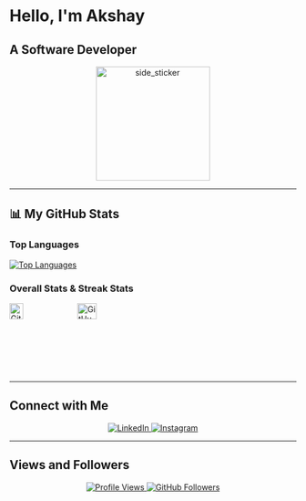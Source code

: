 # Hello, I'm Akshay

## A Software Developer

<p align="center">
  <img width="200" height="200" alt="side_sticker" src="https://media.giphy.com/media/TEnXkcsHrP4YedChhA/giphy.gif" />
</p>

---

## 📊 My GitHub Stats

### Top Languages
[![Top Languages](https://github-readme-stats.vercel.app/api/top-langs/?username=AkshayBenny&show_icons=true&count_private=true&theme=dark&layout=compact&langs_count=10)](https://github.com/AkshayBenny/github-readme-stats)

### Overall Stats & Streak Stats
<div style="display: flex; gap: 1rem; flex-wrap: wrap;">
  <a href="https://github.com/AkshayBenny/github-readme-stats">
    <img width="48%" src="https://github-readme-stats.vercel.app/api?username=AkshayBenny&theme=dark&count_private=true&include_all_commits=true&show_icons=true" alt="GitHub Stats" />
  </a>
  <a href="https://github.com/AkshayBenny/github-readme-streak-stats">
    <img width="48%" src="https://github-readme-streak-stats.herokuapp.com?user=AkshayBenny&count_private=true&theme=dark" alt="GitHub Streak Stats" />
  </a>
</div>

---


## Connect with Me

<p align="center">
  <a href="https://www.linkedin.com/in/akshay-benny-5346bb209/">
    <img src="https://img.icons8.com/fluent/48/000000/linkedin.png" alt="LinkedIn" />
  </a>
  <a href="https://www.instagram.com/akshay_benny_976/">
    <img src="https://img.icons8.com/fluent/48/000000/instagram-new.png" alt="Instagram" />
  </a>
</p>

---

## Views and Followers

<p align="center">
  <a href="https://github.com/Meghna-DAS/github-profile-views-counter">
    <img src="https://komarev.com/ghpvc/?username=AkshayBenny" alt="Profile Views" />
  </a>
  <a href="https://github.com/AkshayBenny?tab=followers">
    <img src="https://img.shields.io/github/followers/AkshayBenny?label=Followers&style=social" alt="GitHub Followers" />
  </a>
</p>
